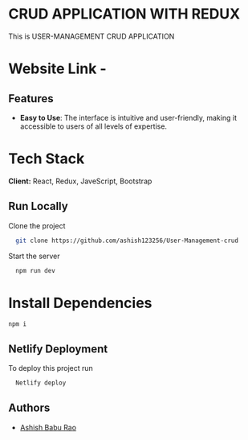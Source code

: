 
# CRUD APPLICATION WITH REDUX 

This is USER-MANAGEMENT CRUD APPLICATION

# Website Link - 


## Features

- **Easy to Use**: The interface is intuitive and user-friendly, making it accessible to users of all levels of expertise.



# Tech Stack

**Client:** React, Redux, JaveScript, Bootstrap




## Run Locally

Clone the project

```bash
  git clone https://github.com/ashish123256/User-Management-crud
```


Start the server

```bash
  npm run dev
```


# Install Dependencies

 `npm i`






## Netlify Deployment

To deploy this project run

```bash
  Netlify deploy
```






## Authors

- [Ashish Babu Rao](https://github.com/ashish123256)


